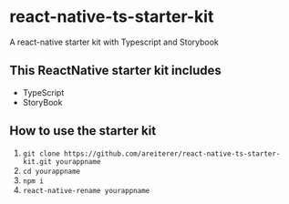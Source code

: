 # react-native-ts-starter-kit
A react-native starter kit with Typescript and Storybook

## This ReactNative starter kit includes

- TypeScript
- StoryBook

## How to use the starter kit

1. `git clone https://github.com/areiterer/react-native-ts-starter-kit.git yourappname`
2. `cd yourappname`
3. `npm i`
4. `react-native-rename yourappname`
